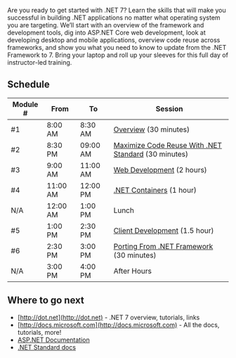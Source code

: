 Are you ready to get started with .NET 7? Learn the skills that will make you successful in building .NET applications no matter what operating system you are targeting. We’ll start with an overview of the framework and development tools, dig into ASP.NET Core web development, look at developing desktop and mobile applications, overview code reuse across frameworks, and show you what you need to know to update from the .NET Framework to 7. Bring your laptop and roll up your sleeves for this full day of instructor-led training.

## Schedule

Module # | From     | To       | Session
------|---------|----------|-------------------------------------------------
 #1| 8:00 AM  | 8:30 AM  | [Overview](Overview) (30 minutes)
#2| 8:30 PM  | 09:00 AM  | [Maximize Code Reuse With .NET Standard](NET-Standard) (30 minutes)
#3| 9:00 AM  | 11:00 AM | [Web Development](Web-Dev) (2 hours)
#4| 11:00 AM  | 12:00 PM  | [.NET Containers](Containers) (1 hour)
N/A |12:00 AM | 1:00 PM  | Lunch
#5 | 1:00 PM | 2:30 PM | [Client Development](Client-Dev) (1.5 hour)
#6 | 2:30 PM  | 3:00 PM  | [Porting From .NET Framework](Porting-From-NET-Framework) (30 minutes)
N/A | 3:00 PM  | 4:00 PM  | After Hours

## Where to go next
 * [http://dot.net](http://dot.net) - .NET 7 overview, tutorials, links
 * [http://docs.microsoft.com](http://docs.microsoft.com) - All the docs, tutorials, more!
 * [ASP.NET Documentation](https://docs.microsoft.com/en-us/aspnet/)
 * [.NET Standard docs](https://docs.microsoft.com/en-us/dotnet/articles/standard/library)
